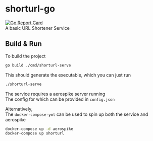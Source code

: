 # shorturl-go
[![Go Report Card](https://goreportcard.com/badge/github.com/korde96/shorturl-go)](https://goreportcard.com/report/github.com/korde96/shorturl-go)  
A basic URL Shortener Service  



## Build & Run
To build the project
```bash
go build ./cmd/shorturl-serve
```
This should generate the executable, which you can just run
```bash
./shorturl-serve
```  
The service requires a aerospike server running  
The config for which can be provided in ```config.json```    
    

Alternatively,  
The ```docker-compose-yml``` can be used to spin up both the service and aerospike  
```bash
docker-compose up -d aerospike  
docker-compose up shorturl
```
